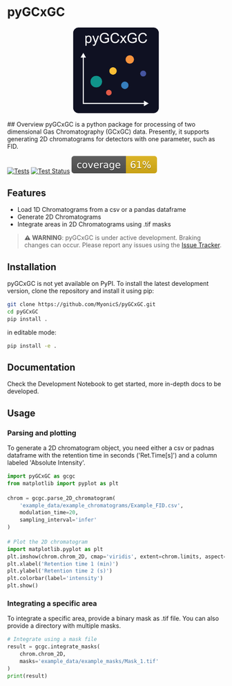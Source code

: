 # pyGCxGC

<p align="center">
  <img src="docs/assets/pyGCxGC_logo-01.svg" alt="pyGCxGC Logo" width="200"/>
</p>
## Overview
pyGCxGC is a python package for processing of two dimensional Gas Chromatography (GCxGC) data.
Presently, it supports generating 2D chromatograms for detectors with one parameter, such as FID.

[![Tests](https://github.com/MyonicS/pyGCxGC/actions/workflows/tests.yaml/badge.svg)](https://github.com/MyonicS/pyGCxGC/actions/workflows/tests.yaml)
[![Test Status](https://github.com/MyonicS/pyGCxGC/actions/workflows/python-package.yml/badge.svg?branch=main)](https://github.com/MyonicS/pyGCxGC/actions/workflows/python-package.yml)
![Coverage](docs/assets/coverage-badge.svg)

## Features
- Load 1D Chromatograms from a csv or a pandas dataframe
- Generate 2D Chromatograms
- Integrate areas in 2D Chromatograms using .tif masks

> **⚠️ WARNING**: pyGCxGC is under active development. Braking changes can occur. Please report any issues using the [Issue Tracker](https://github.com/MyonicS/pyGCxGC/issues).

## Installation

pyGCxGC is not yet available on PyPI. To install the latest development version, clone the repository and install it using pip:

```bash
git clone https://github.com/MyonicS/pyGCxGC.git
cd pyGCxGC
pip install .
```

in editable mode:

```bash
pip install -e .
```

## Documentation

Check the Development Notebook to get started, more in-depth docs to be developed.

## Usage

### Parsing and plotting

To generate a 2D chromatogram object, you need either a csv or padnas dataframe with the retention time in seconds ('Ret.Time[s]') and a column labeled 'Absolute Intensity'.

```python
import pyGCxGC as gcgc
from matplotlib import pyplot as plt

chrom = gcgc.parse_2D_chromatogram(
    'example_data/example_chromatograms/Example_FID.csv',
    modulation_time=20,
    sampling_interval='infer'
)

# Plot the 2D chromatogram
import matplotlib.pyplot as plt
plt.imshow(chrom.chrom_2D, cmap='viridis', extent=chrom.limits, aspect='auto')
plt.xlabel('Retention time 1 (min)')
plt.ylabel('Retention time 2 (s)')
plt.colorbar(label='intensity')
plt.show()
```

### Integrating a specific area
To integrate a specific area, provide a binary mask as .tif file.
You can also provide a directory with multiple masks.

```python
# Integrate using a mask file
result = gcgc.integrate_masks(
    chrom.chrom_2D,
    masks='example_data/example_masks/Mask_1.tif'
)
print(result)
```